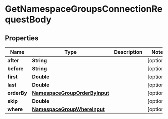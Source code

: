 

# GetNamespaceGroupsConnectionRequestBody


## Properties

Name | Type | Description | Notes
------------ | ------------- | ------------- | -------------
**after** | **String** |  |  [optional]
**before** | **String** |  |  [optional]
**first** | **Double** |  |  [optional]
**last** | **Double** |  |  [optional]
**orderBy** | [**NamespaceGroupOrderByInput**](NamespaceGroupOrderByInput.md) |  |  [optional]
**skip** | **Double** |  |  [optional]
**where** | [**NamespaceGroupWhereInput**](NamespaceGroupWhereInput.md) |  |  [optional]



